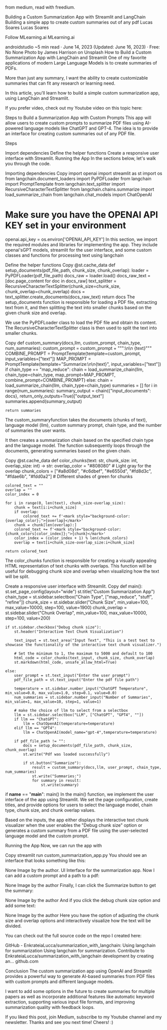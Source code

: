 from medium, read with freedium.

Building a Custom Summarization App with Streamlit and LangChain
Building a simple app to create custom summaries out of any pdf
Lucas Soares
Lucas Soares

Follow
MLearning.ai
MLearning.ai

androidstudio
~5 min read
·
June 14, 2023 (Updated: June 16, 2023)
·
Free: No
None
Photo by James Harrison on Unsplash
How to Build a Custom Summarization App with LangChain and Streamlit
One of my favorite applications of modern Large Language Models is to create summaries of PDFs.

More than just any summary, I want the ability to create customizable summaries that can fit any research or learning need.

In this article, you'll learn how to build a simple custom summarization app, using LangChain and Streamlit.

If you prefer video, check out my Youtube video on this topic here:


Steps to Build a Summarization App with Custom Prompts
This app will allow users to create custom prompts to summarize PDF files using AI-powered language models like ChatGPT and GPT-4. The idea is to provide an interface for creating custom summaries out of any PDF file.

Steps

Import dependencies
Define the helper functions
Create a responsive user interface with Streamlit.
Running the App
In the sections below, let's walk you through the code.

Importing dependencies
Copy
import openai
import streamlit as st
import os
from langchain.document_loaders import PyPDFLoader
from langchain import PromptTemplate
from langchain.text_splitter import RecursiveCharacterTextSplitter
from langchain.chains.summarize import load_summarize_chain
from langchain.chat_models import ChatOpenAI

# Make sure you have the OPENAI API KEY set in your environment
openai.api_key = os.environ['OPENAI_API_KEY']
In this section, we import the required modules and libraries for implementing the app. They include openai'sGPT models, streamlit for the user interface, and some custom classes and functions for processing text using langchain

Define the helper functions
Copy
@st.cache_data
def setup_documents(pdf_file_path, chunk_size, chunk_overlap):
    loader = PyPDFLoader(pdf_file_path)
    docs_raw = loader.load()
    docs_raw_text = [doc.page_content for doc in docs_raw]
    text_splitter = RecursiveCharacterTextSplitter(chunk_size=chunk_size, chunk_overlap=chunk_overlap)
    docs = text_splitter.create_documents(docs_raw_text)
    return docs
The setup_documents function is responsible for loading a PDF file, extracting text from it, and then splitting the text into smaller chunks based on the given chunk size and overlap.

We use the PyPDFLoader class to load the PDF file and obtain its content. The RecursiveCharacterTextSplitter class is then used to split the text into smaller chunks.

Copy
def custom_summary(docs,llm, custom_prompt, chain_type, num_summaries):
    custom_prompt = custom_prompt + """:\n\n {text}"""
    COMBINE_PROMPT = PromptTemplate(template=custom_prompt, input_variables=["text"])
    MAP_PROMPT = PromptTemplate(template="Summarize:\n\n{text}", input_variables=["text"])
    if chain_type == "map_reduce":
        chain = load_summarize_chain(llm, chain_type=chain_type, 
                                    map_prompt=MAP_PROMPT, combine_prompt=COMBINE_PROMPT)
    else:
        chain = load_summarize_chain(llm, chain_type=chain_type)
    summaries = []
    for i in range(num_summaries):
        summary_output = chain({"input_documents": docs}, return_only_outputs=True)["output_text"]
        summaries.append(summary_output)
    
    return summaries
The custom_summaryfunction takes the documents (chunks of text), language model (llm), custom summary prompt, chain type, and the number of summaries the user wants.

It then creates a summarization chain based on the specified chain type and the language model. The function subsequently loops through the documents, generating summaries based on the given chain.

Copy
@st.cache_data
def color_chunks(text: str, chunk_size: int, overlap_size: int) -> str:
    overlap_color = "#808080" # Light gray for the overlap
    chunk_colors = ["#a8d08d", "#c6dbef", "#e6550d", "#fd8d3c", "#fdae6b", "#fdd0a2"] # Different shades of green for chunks

    colored_text = ""
    overlap = ""
    color_index = 0

    for i in range(0, len(text), chunk_size-overlap_size):
        chunk = text[i:i+chunk_size]
        if overlap:
            colored_text += f'<mark style="background-color: {overlap_color};">{overlap}</mark>'
        chunk = chunk[len(overlap):]
        colored_text += f'<mark style="background-color: {chunk_colors[color_index]};">{chunk}</mark>'
        color_index = (color_index + 1) % len(chunk_colors)
        overlap = text[i+chunk_size-overlap_size:i+chunk_size]

    return colored_text
The color_chunks function is responsible for creating a visually appealing HTML representation of text chunks with overlaps. This function will be useful for debugging chunk size and overlap when visualizing how the text will be split.

Create a responsive user interface with Streamlit.
Copy
def main():
    st.set_page_config(layout="wide")
    st.title("Custom Summarization App")
    chain_type = st.sidebar.selectbox("Chain Type", ["map_reduce", "stuff", "refine"])
    chunk_size = st.sidebar.slider("Chunk Size", min_value=100, max_value=10000, step=100, value=1900)
    chunk_overlap = st.sidebar.slider("Chunk Overlap", min_value=100, max_value=10000, step=100, value=200)
    
    if st.sidebar.checkbox("Debug chunk size"):
        st.header("Interactive Text Chunk Visualization")

        text_input = st.text_area("Input Text", "This is a test text to showcase the functionality of the interactive text chunk visualizer.")

        # Set the minimum to 1, the maximum to 5000 and default to 100
        html_code = color_chunks(text_input, chunk_size, chunk_overlap)
        st.markdown(html_code, unsafe_allow_html=True)
    
    else:
        user_prompt = st.text_input("Enter the user prompt")
        pdf_file_path = st.text_input("Enter the pdf file path")
        
        temperature = st.sidebar.number_input("ChatGPT Temperature", min_value=0.0, max_value=1.0, step=0.1, value=0.0)
        num_summaries = st.sidebar.number_input("Number of Summaries", min_value=1, max_value=10, step=1, value=1)
        
        # make the choice of llm to select from a selectbox
        llm = st.sidebar.selectbox("LLM", ["ChatGPT", "GPT4", ""])
        if llm == "ChatGPT":
            llm = ChatOpenAI(temperature=temperature)
        elif llm == "GPT4":
            llm = ChatOpenAI(model_name="gpt-4",temperature=temperature)
        
        if pdf_file_path != "":
            docs = setup_documents(pdf_file_path, chunk_size, chunk_overlap)
            st.write("Pdf was loaded successfully")
            
            if st.button("Summarize"):
                result = custom_summary(docs,llm, user_prompt, chain_type, num_summaries)
                st.write("Summaries:")
                for summary in result:
                    st.write(summary)

if __name__ == "__main__":
    main()
In the main() function, we implement the user interface of the app using Streamlit. We set the page configuration, create titles, and provide options for users to select the language model, chain type, chunk size, and chunk overlap values.

Based on the inputs, the app either displays the interactive text chunk visualizer when the user enables the "Debug chunk size" option or generates a custom summary from a PDF file using the user-selected language model and the custom prompt.

Running the App
Now, we can run the app with

Copy
streamlit run custom_summarization_app.py
You should see an interface that looks something like this:

None
Image by the author. UI Interface for the summarization app.
Now I can add a custom prompt and a path to a pdf:

None
Image by the author
Finally, I can click the Summarize button to get the summary:

None
Image by the author
And if you click the debug chunk size option and add some text:

None
Image by the author
Here you have the option of adjusting the chunk size and overlap options and interactively visualize how the text will be divided.

You can check out the full source code on the repo I created here:

GitHub - EnkrateiaLucca/summarization_with_langchain: Using langchain for summarization
Using langchain for summarization. Contribute to EnkrateiaLucca/summarization_with_langchain development by creating an…
github.com

Conclusion
The custom summarization app using OpenAI and Streamlit provides a powerful way to generate AI-based summaries from PDF files with custom prompts and different language models.

I want to add some options in the future to create summaries for multiple papers as well as incorporate additional features like automatic keyword extraction, supporting various input file formats, and improving summarization quality with feedback loops.

If you liked this post, join Medium, subscribe to my Youtube channel and my newsletter. Thanks and see you next time! Cheers! :)